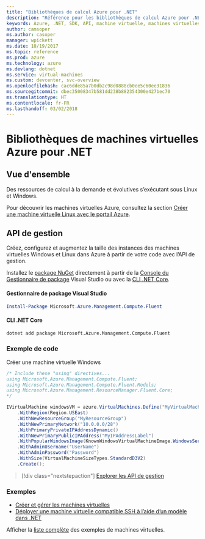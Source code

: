 ```yaml
---
title: "Bibliothèques de calcul Azure pour .NET"
description: "Référence pour les bibliothèques de calcul Azure pour .NET"
keywords: Azure, .NET, SDK, API, machine virtuelle, machines virtuelles, calcul
author: camsoper
ms.author: casoper
manager: wpickett
ms.date: 10/19/2017
ms.topic: reference
ms.prod: azure
ms.technology: azure
ms.devlang: dotnet
ms.service: virtual-machines
ms.custom: devcenter, svc-overview
ms.openlocfilehash: cac6dde85a7b0db2c98d0888cb0ee5c60ee31836
ms.sourcegitcommit: dbec35008347b581dd238b882354300e427bec70
ms.translationtype: HT
ms.contentlocale: fr-FR
ms.lasthandoff: 03/02/2018
---
```

# <a name="azure-virtual-machine-libraries-for-net"></a>Bibliothèques de machines virtuelles Azure pour .NET

## <a name="overview"></a>Vue d'ensemble

Des ressources de calcul à la demande et évolutives s’exécutant sous Linux et Windows.

Pour découvrir les machines virtuelles Azure, consultez la section [Créer une machine virtuelle Linux avec le portail Azure](https://review.docs.microsoft.com/azure/virtual-machines/linux/quick-create-portal).

## <a name="management-apis"></a>API de gestion

Créez, configurez et augmentez la taille des instances des machines virtuelles Windows et Linux dans Azure à partir de votre code avec l’API de gestion.

Installez le [package NuGet](https://www.nuget.org/packages/Microsoft.Azure.Management.Compute.Fluent) directement à partir de la [Console du Gestionnaire de package][PackageManager] Visual Studio ou avec la [CLI .NET Core][DotNetCLI].

#### <a name="visual-studio-package-manager"></a>Gestionnaire de package Visual Studio

```powershell
Install-Package Microsoft.Azure.Management.Compute.Fluent
```

#### <a name="net-core-cli"></a>CLI .NET Core

```bash
dotnet add package Microsoft.Azure.Management.Compute.Fluent
```

### <a name="code-example"></a>Exemple de code

Créer une machine virtuelle Windows

```csharp
/* Include these "using" directives...
using Microsoft.Azure.Management.Compute.Fluent;
using Microsoft.Azure.Management.Compute.Fluent.Models;
using Microsoft.Azure.Management.ResourceManager.Fluent.Core;
*/

IVirtualMachine windowsVM = azure.VirtualMachines.Define("MyVirtualMachine")
    .WithRegion(Region.USEast)
    .WithNewResourceGroup("MyResourceGroup")
    .WithNewPrimaryNetwork("10.0.0.0/28")
    .WithPrimaryPrivateIPAddressDynamic()
    .WithNewPrimaryPublicIPAddress("MyIPAddressLabel")
    .WithPopularWindowsImage(KnownWindowsVirtualMachineImage.WindowsServer2012R2Datacenter)
    .WithAdminUsername("UserName")
    .WithAdminPassword("Password")
    .WithSize(VirtualMachineSizeTypes.StandardD3V2)
    .Create();
```

> [!div class="nextstepaction"]
> [Explorer les API de gestion](https://docs.microsoft.com/dotnet/api/overview/azure/virtualmachines/management?view=azure-dotnet)

### <a name="samples"></a>Exemples

* [Créer et gérer les machines virtuelles](/dotnet/azure/dotnet-sdk-azure-virtual-machine-samples)
* [Déployer une machine virtuelle compatible SSH à l’aide d’un modèle dans .NET](https://azure.microsoft.com/resources/samples/resource-manager-dotnet-template-deployment/)

Afficher la [liste complète](https://azure.microsoft.com/resources/samples/?platform=dotnet&term=VM) des exemples de machines virtuelles.

[PackageManager]: https://docs.microsoft.com/nuget/tools/package-manager-console
[DotNetCLI]: https://docs.microsoft.com/dotnet/core/tools/dotnet-add-package
